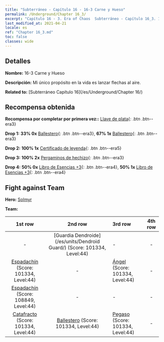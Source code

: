```yaml
---
title: "Subterráneo - Capítulo 16 - 16-3 Carne y Hueso"
permalink: /Underground/Chapter 16_3/
excerpt: "Capítulo 16 - 3. Era of Chaos  Subterráneo - Capítulo 16_3. 16-3 Carne y Hueso"
last_modified_at: 2021-04-21
locale: es
ref: "Chapter 16_3.md"
toc: false
classes: wide
---
```


## Detalles

 **Nombre:** 16-3 Carne y Hueso

 **Descripción:** Mi único propósito en la vida es lanzar flechas al aire.

 **Related to:** [Subterráneo Capítulo 16](/es/Underground/Chapter 16/)

## Recompensa obtenida

 **Recompensa por completar por primera vez::** [Llave de plata](/es/Items/con_693/){: .btn .btn--era3}

 **Drop 1:** **33% 0x** [Ballestero](/es/Items/unt_191/){: .btn .btn--era3}, **67% 1x** [Ballestero](/es/Items/unt_191/){: .btn .btn--era3}

 **Drop 2:** **100% 1x** [Certificado de leyenda](/es/Items/mat_67/){: .btn .btn--era5}

 **Drop 3:** **100% 2x** [Pergaminos de hechizo](/es/Items/con_694/){: .btn .btn--era3}

 **Drop 4:** **50% 0x** [Libro de Esencias +3](/es/Items/mat_60/){: .btn .btn--era4}, **50% 1x** [Libro de Esencias +3](/es/Items/mat_60/){: .btn .btn--era4}


## Fight against Team
 **Hero:** [Solmyr](/es/heroes/Solmyr/)

 **Team:**


  | 1st row | 2nd row | 3rd row | 4th row |
  |:----:|:----:|:----|:----:|
  | - | [Guardia Dendroide](/es/units/Dendroid Guard/) (Score: 101334, Level:44)  | - | - |
  | [Espadachín](/es/units/Swordsman/) (Score: 101334, Level:44)  | - | [Ángel](/es/units/Angel/) (Score: 101334, Level:44)  | - |
  | [Espadachín](/es/units/Swordsman/) (Score: 108849, Level:44)  | - | - | - |
  | [Catafracto](/es/units/Cavalier/) (Score: 101334, Level:44)  | [Ballestero](/es/units/Marksman/) (Score: 101334, Level:44)  | [Pegaso](/es/units/Pegasus/) (Score: 101334, Level:44)  | - |


